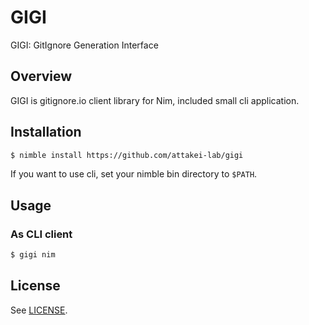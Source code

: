 # GIGI

GIGI: GitIgnore Generation Interface

## Overview

GIGI is gitignore.io client library for Nim, included small cli application.

## Installation

```sh
$ nimble install https://github.com/attakei-lab/gigi
```

If you want to use cli, set your nimble bin directory to `$PATH`.


## Usage

### As CLI client

```sh
$ gigi nim
```

## License

See [LICENSE](./LICENSE).
